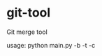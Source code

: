 # git-tool
Git merge tool 

usage: python main.py -b <source branch> -t <target branch> -c <commit message>
